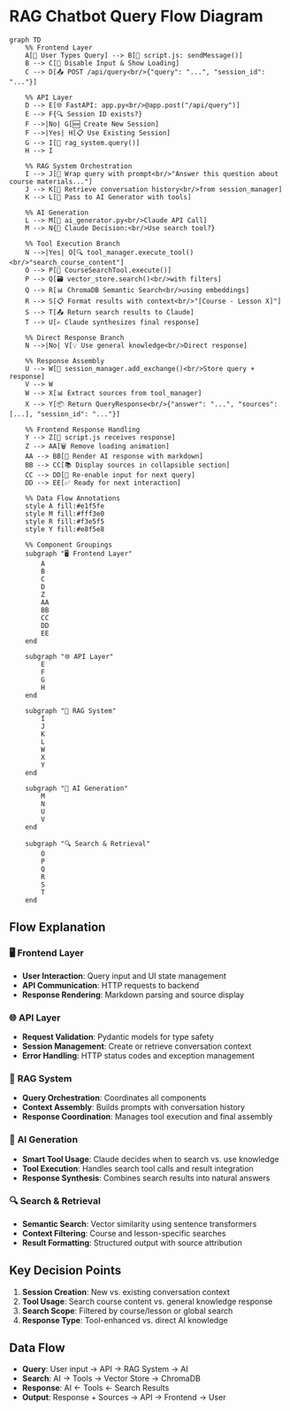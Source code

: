 # RAG Chatbot Query Flow Diagram

```mermaid
graph TD
    %% Frontend Layer
    A[👤 User Types Query] --> B[📝 script.js: sendMessage()]
    B --> C[🚫 Disable Input & Show Loading]
    C --> D[📤 POST /api/query<br/>{"query": "...", "session_id": "..."}]

    %% API Layer
    D --> E[🌐 FastAPI: app.py<br/>@app.post("/api/query")]
    E --> F{🔍 Session ID exists?}
    F -->|No| G[🆕 Create New Session]
    F -->|Yes| H[📋 Use Existing Session]
    G --> I[🤖 rag_system.query()]
    H --> I

    %% RAG System Orchestration
    I --> J[📜 Wrap query with prompt<br/>"Answer this question about course materials..."]
    J --> K[💭 Retrieve conversation history<br/>from session_manager]
    K --> L[🔧 Pass to AI Generator with tools]

    %% AI Generation
    L --> M[🧠 ai_generator.py<br/>Claude API Call]
    M --> N{🤔 Claude Decision:<br/>Use search tool?}

    %% Tool Execution Branch
    N -->|Yes| O[🔍 tool_manager.execute_tool()<br/>"search_course_content"]
    O --> P[🎯 CourseSearchTool.execute()]
    P --> Q[🗃️ vector_store.search()<br/>with filters]
    Q --> R[📊 ChromaDB Semantic Search<br/>using embeddings]
    R --> S[📋 Format results with context<br/>"[Course - Lesson X]"]
    S --> T[📤 Return search results to Claude]
    T --> U[✍️ Claude synthesizes final response]

    %% Direct Response Branch
    N -->|No| V[💡 Use general knowledge<br/>Direct response]

    %% Response Assembly
    U --> W[💾 session_manager.add_exchange()<br/>Store query + response]
    V --> W
    W --> X[📊 Extract sources from tool_manager]
    X --> Y[📦 Return QueryResponse<br/>{"answer": "...", "sources": [...], "session_id": "..."}]

    %% Frontend Response Handling
    Y --> Z[📱 script.js receives response]
    Z --> AA[🗑️ Remove loading animation]
    AA --> BB[📝 Render AI response with markdown]
    BB --> CC[📚 Display sources in collapsible section]
    CC --> DD[🔄 Re-enable input for next query]
    DD --> EE[✅ Ready for next interaction]

    %% Data Flow Annotations
    style A fill:#e1f5fe
    style M fill:#fff3e0
    style R fill:#f3e5f5
    style Y fill:#e8f5e8

    %% Component Groupings
    subgraph "🖥️ Frontend Layer"
        A
        B
        C
        D
        Z
        AA
        BB
        CC
        DD
        EE
    end

    subgraph "🌐 API Layer"
        E
        F
        G
        H
    end

    subgraph "🤖 RAG System"
        I
        J
        K
        L
        W
        X
        Y
    end

    subgraph "🧠 AI Generation"
        M
        N
        U
        V
    end

    subgraph "🔍 Search & Retrieval"
        O
        P
        Q
        R
        S
        T
    end
```

## Flow Explanation

### 🖥️ **Frontend Layer**

- **User Interaction**: Query input and UI state management
- **API Communication**: HTTP requests to backend
- **Response Rendering**: Markdown parsing and source display

### 🌐 **API Layer**

- **Request Validation**: Pydantic models for type safety
- **Session Management**: Create or retrieve conversation context
- **Error Handling**: HTTP status codes and exception management

### 🤖 **RAG System**

- **Query Orchestration**: Coordinates all components
- **Context Assembly**: Builds prompts with conversation history
- **Response Coordination**: Manages tool execution and final assembly

### 🧠 **AI Generation**

- **Smart Tool Usage**: Claude decides when to search vs. use knowledge
- **Tool Execution**: Handles search tool calls and result integration
- **Response Synthesis**: Combines search results into natural answers

### 🔍 **Search & Retrieval**

- **Semantic Search**: Vector similarity using sentence transformers
- **Context Filtering**: Course and lesson-specific searches
- **Result Formatting**: Structured output with source attribution

## Key Decision Points

1. **Session Creation**: New vs. existing conversation context
2. **Tool Usage**: Search course content vs. general knowledge response
3. **Search Scope**: Filtered by course/lesson or global search
4. **Response Type**: Tool-enhanced vs. direct AI knowledge

## Data Flow

- **Query**: User input → API → RAG System → AI
- **Search**: AI → Tools → Vector Store → ChromaDB
- **Response**: AI ← Tools ← Search Results
- **Output**: Response + Sources → API → Frontend → User
